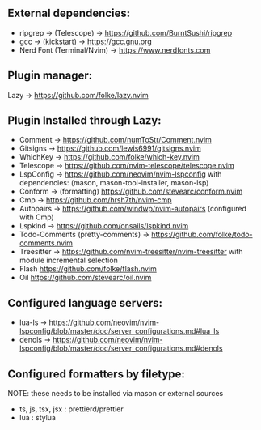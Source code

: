 ## External dependencies:
- ripgrep -> (Telescope) -> https://github.com/BurntSushi/ripgrep
- gcc -> (kickstart) -> https://gcc.gnu.org
- Nerd Font (Terminal/Nvim) -> https://www.nerdfonts.com

## Plugin manager:
Lazy -> https://github.com/folke/lazy.nvim

## Plugin Installed through Lazy:
- Comment -> https://github.com/numToStr/Comment.nvim
- Gitsigns -> https://github.com/lewis6991/gitsigns.nvim
- WhichKey -> https://github.com/folke/which-key.nvim
- Telescope -> https://github.com/nvim-telescope/telescope.nvim
- LspConfig -> https://github.com/neovim/nvim-lspconfig
    with dependencies: (mason, mason-tool-installer, mason-lsp)
- Conform -> (formatting) https://github.com/stevearc/conform.nvim
- Cmp -> https://github.com/hrsh7th/nvim-cmp
- Autopairs -> https://github.com/windwp/nvim-autopairs (configured with Cmp)
- Lspkind -> https://github.com/onsails/lspkind.nvim
- Todo-Comments (pretty-comments) -> https://github.com/folke/todo-comments.nvim
- Treesitter -> https://github.com/nvim-treesitter/nvim-treesitter
    with module incremental selection
- Flash https://github.com/folke/flash.nvim
- Oil https://github.com/stevearc/oil.nvim

## Configured language servers:
- lua-ls -> https://github.com/neovim/nvim-lspconfig/blob/master/doc/server_configurations.md#lua_ls
- denols -> https://github.com/neovim/nvim-lspconfig/blob/master/doc/server_configurations.md#denols

## Configured formatters by filetype:
NOTE: these needs to be installed via mason or external sources
- ts, js, tsx, jsx : prettierd/prettier
- lua : stylua

